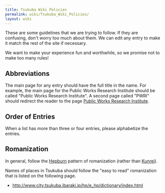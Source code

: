 ```yaml
---
title: Tsukuba Wiki Policies
permalink: wiki/Tsukuba_Wiki_Policies/
layout: wiki
---
```


These are some guidelines that we are trying to follow. If they are
confusing, don't worry too much about them. We can edit any entry to
make it match the rest of the site if necessary.

We want to make your experience fun and worthwhile, so we promise not to
make too many rules!

Abbreviations
-------------

The main page for any entry should have the full title in the name. For
example, the main page for the Public Works Research Institute should be
called "Public Works Research Institute". A second page called "PWRI"
should redirect the reader to the page [Public Works Research
Institute](/wiki/Public_Works_Research_Institute "wikilink").

Order of Entries
----------------

When a list has more than three or four entries, please alphabetize the
entries.

Romanization
------------

In general, follow the [Hepburn](/wiki/Wikipedia:Hepburn "wikilink") pattern
of romanization (rather than [Kunrei](/wiki/Wikipedia:Kunrei "wikilink")).

Names of places in Tsukuba should follow the "easy to read" romanization
that is listed on the following page.

-   <http://www.city.tsukuba.ibaraki.jp/hp/e_hp/dictionary/index.html>

